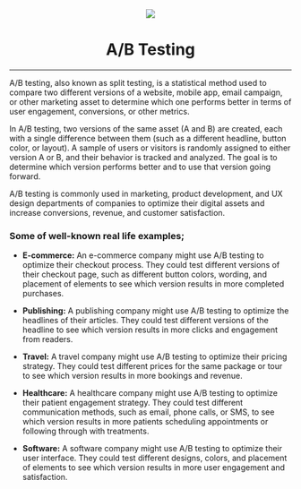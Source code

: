<div align="center">

<img src="https://www.advance-metrics.com/wp-content/uploads/2016/12/ab-testing-blog.png">

# A/B Testing
</div>
<hr>

A/B testing, also known as split testing, is a statistical method used to compare two different versions of a website, mobile app, email campaign, or other marketing asset to determine which one performs better in terms of user engagement, conversions, or other metrics.

In A/B testing, two versions of the same asset (A and B) are created, each with a single difference between them (such as a different headline, button color, or layout). A sample of users or visitors is randomly assigned to either version A or B, and their behavior is tracked and analyzed. The goal is to determine which version performs better and to use that version going forward.

A/B testing is commonly used in marketing, product development, and UX design departments of companies to optimize their digital assets and increase conversions, revenue, and customer satisfaction.

### Some of well-known real life examples;

- **E-commerce:** An e-commerce company might use A/B testing to optimize their checkout process. They could test different versions of their checkout page, such as different button colors, wording, and placement of elements to see which version results in more completed purchases.

- **Publishing:** A publishing company might use A/B testing to optimize the headlines of their articles. They could test different versions of the headline to see which version results in more clicks and engagement from readers.

- **Travel:** A travel company might use A/B testing to optimize their pricing strategy. They could test different prices for the same package or tour to see which version results in more bookings and revenue.

- **Healthcare:** A healthcare company might use A/B testing to optimize their patient engagement strategy. They could test different communication methods, such as email, phone calls, or SMS, to see which version results in more patients scheduling appointments or following through with treatments.

- **Software:** A software company might use A/B testing to optimize their user interface. They could test different designs, colors, and placement of elements to see which version results in more user engagement and satisfaction.
